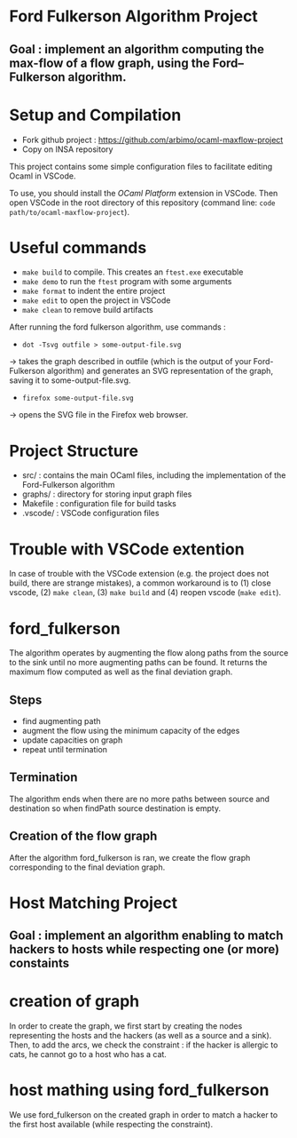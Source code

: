 # Ford Fulkerson Algorithm Project

## Goal : implement an algorithm computing the max-flow of a flow graph, using the Ford–Fulkerson algorithm.

# Setup and Compilation

- Fork github project : https://github.com/arbimo/ocaml-maxflow-project
- Copy on INSA repository

This project contains some simple configuration files to facilitate editing Ocaml in VSCode.

To use, you should install the *OCaml Platform* extension in VSCode.
Then open VSCode in the root directory of this repository (command line: `code path/to/ocaml-maxflow-project`).


# Useful commands

 - `make build` to compile. This creates an `ftest.exe` executable
 - `make demo` to run the `ftest` program with some arguments
 - `make format` to indent the entire project
 - `make edit` to open the project in VSCode
 - `make clean` to remove build artifacts

After running the ford fulkerson algorithm, use commands :

- `dot -Tsvg outfile > some-output-file.svg`  

 -> takes the graph described in outfile (which is the output of your Ford-Fulkerson algorithm) and generates an SVG representation of the graph, saving it to some-output-file.svg.

- `firefox some-output-file.svg`

->  opens the SVG file in the Firefox web browser. 



# Project Structure

- src/           : contains the main OCaml files, including the implementation of the Ford-Fulkerson algorithm
- graphs/        : directory for storing input graph files
- Makefile       : configuration file for build tasks
- .vscode/       : VSCode configuration files


# Trouble with VSCode extention 

In case of trouble with the VSCode extension (e.g. the project does not build, there are strange mistakes), a common workaround is to (1) close vscode, (2) `make clean`, (3) `make build` and (4) reopen vscode (`make edit`).


# ford_fulkerson

The algorithm operates by augmenting the flow along paths from the source to the sink until no more augmenting paths can be found. It returns the maximum flow computed as well as the final deviation graph.

## Steps
- find augmenting path
- augment the flow using the minimum capacity of the edges
- update capacities on graph
- repeat until termination

## Termination
The algorithm ends when there are no more paths between source and destination so when findPath source destination is empty. 

## Creation of the flow graph
After the algorithm ford_fulkerson is ran, we create the flow graph corresponding to the final deviation graph.


# Host Matching Project 

## Goal : implement an algorithm enabling to match hackers to hosts while respecting one (or more) constaints

# creation of graph

In order to create the graph, we first start by creating the nodes representing the hosts and the hackers (as well as a source and a sink). Then, to add the arcs, we check the constraint : if the hacker is allergic to cats, he cannot go to a host who has a cat. 

# host mathing using ford_fulkerson

We use ford_fulkerson on the created graph in order to match a hacker to the first host available (while respecting the constraint). 

